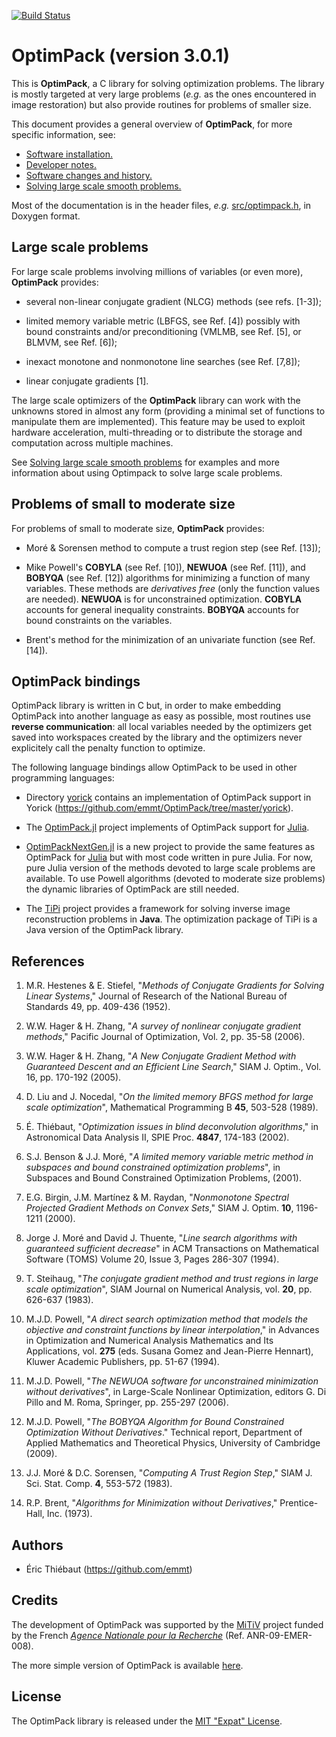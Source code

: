 [![Build Status](https://travis-ci.org/emmt/OptimPack.svg?branch=master)](https://travis-ci.org/emmt/OptimPack)

# OptimPack (version 3.0.1)

This is **OptimPack**, a C library for solving optimization problems.  The
library is mostly targeted at very large problems (*e.g.* as the ones
encountered in image restoration) but also provide routines for problems of
smaller size.

This document provides a general overview of **OptimPack**, for more
specific information, see:

- [Software installation.](./doc/INSTALL.md)
- [Developer notes.](./doc/NOTES.md)
- [Software changes and history.](./doc/CHANGES.md)
- [Solving large scale smooth problems.](./doc/LARGE_SCALE.md)

Most of the documentation is in the header files, *e.g.*
[src/optimpack.h](src/optimpack.h), in Doxygen format.


## Large scale problems

For large scale problems involving millions of variables (or even more),
**OptimPack** provides:

- several non-linear conjugate gradient (NLCG) methods (see refs. [1-3]);

- limited memory variable metric (LBFGS, see Ref. [4]) possibly with bound
  constraints and/or preconditioning (VMLMB, see Ref. [5], or BLMVM, see
  Ref. [6]);

- inexact monotone and nonmonotone line searches (see Ref. [7,8]);

- linear conjugate gradients [1].

The large scale optimizers of the **OptimPack** library can work with the
unknowns stored in almost any form (providing a minimal set of functions to
manipulate them are implemented).  This feature may be used to exploit hardware
acceleration, multi-threading or to distribute the storage and computation
across multiple machines.

See [Solving large scale smooth problems](./doc/LARGE_SCALE.md) for examples
and more information about using Optimpack to solve large scale problems.


## Problems of small to moderate size

For problems of small to moderate size, **OptimPack** provides:

- Moré & Sorensen method to compute a trust region step (see Ref. [13]);

- Mike Powell's **COBYLA** (see Ref. [10]), **NEWUOA** (see Ref. [11]), and
  **BOBYQA** (see Ref. [12]) algorithms for minimizing a function of many
  variables.  These methods are *derivatives free* (only the function values
  are needed).  **NEWUOA** is for unconstrained optimization.  **COBYLA**
  accounts for general inequality constraints.  **BOBYQA** accounts for bound
  constraints on the variables.

- Brent's method for the minimization of an univariate function (see
  Ref. [14]).


## OptimPack bindings

OptimPack library is written in C but, in order to make embedding OptimPack
into another language as easy as possible, most routines use **reverse
communication**: all local variables needed by the optimizers get saved into
workspaces created by the library and the optimizers never explicitely call the
penalty function to optimize.

The following language bindings allow OptimPack to be used in other programming
languages:

* Directory [yorick](https://github.com/emmt/OptimPack/tree/master/yorick)
  contains an implementation of OptimPack support in Yorick
  (https://github.com/emmt/OptimPack/tree/master/yorick).

* The [OptimPack.jl](https://github.com/emmt/OptimPack.jl) project implements
  of OptimPack support for [Julia](http://julialang.org/).

* [OptimPackNextGen.jl](https://github.com/emmt/OptimPackNextGen.jl) is a new
  project to provide the same features as OptimPack for
  [Julia](http://julialang.org/) but with most code written in pure Julia.  For
  now, pure Julia version of the methods devoted to large scale problems are
  available.  To use Powell algorithms (devoted to moderate size problems) the
  dynamic libraries of OptimPack are still needed.

* The [TiPi](https://github.com/emmt/TiPi) project provides a framework for
  solving inverse image reconstruction problems in **Java**.  The optimization
  package of TiPi is a Java version of the OptimPack library.


## References

1. M.R. Hestenes & E. Stiefel, "*Methods of Conjugate Gradients for Solving
   Linear Systems*," Journal of Research of the National Bureau of Standards
   49, pp. 409-436 (1952).

2. W.W. Hager & H. Zhang, "*A survey of nonlinear conjugate gradient methods*,"
   Pacific Journal of Optimization, Vol. 2, pp. 35-58 (2006).

3. W.W. Hager & H. Zhang, "*A New Conjugate Gradient Method with Guaranteed
   Descent and an Efficient Line Search*," SIAM J. Optim., Vol. 16, pp. 170-192
   (2005).

4. D. Liu and J. Nocedal, "*On the limited memory BFGS method for large scale
   optimization*", Mathematical Programming B **45**, 503-528 (1989).

5. É. Thiébaut, "*Optimization issues in blind deconvolution algorithms*," in
   Astronomical Data Analysis II, SPIE Proc. **4847**, 174-183 (2002).

6. S.J. Benson & J.J. Moré, "*A limited memory variable metric method in
   subspaces and bound constrained optimization problems*", in Subspaces and
   Bound Constrained Optimization Problems, (2001).

7. E.G. Birgin, J.M. Martínez & M. Raydan, "*Nonmonotone Spectral Projected
   Gradient Methods on Convex Sets*," SIAM J. Optim. **10**, 1196-1211 (2000).

8. Jorge J. Moré and David J. Thuente, "*Line search algorithms with guaranteed
   sufficient decrease*" in ACM Transactions on Mathematical Software (TOMS)
   Volume 20, Issue 3, Pages 286-307 (1994).

9. T. Steihaug, "*The conjugate gradient method and trust regions in large
   scale optimization*", SIAM Journal on Numerical Analysis, vol. **20**,
   pp. 626-637 (1983).

10. M.J.D. Powell, "*A direct search optimization method that models the
    objective and constraint functions by linear interpolation*," in
    Advances in Optimization and Numerical Analysis Mathematics and Its
    Applications, vol. **275** (eds. Susana Gomez and Jean-Pierre Hennart),
    Kluwer Academic Publishers, pp. 51-67 (1994).

11. M.J.D. Powell, "*The NEWUOA software for unconstrained minimization without
    derivatives*", in Large-Scale Nonlinear Optimization, editors G. Di Pillo
    and M. Roma, Springer, pp. 255-297 (2006).

12. M.J.D. Powell, "*The BOBYQA Algorithm for Bound Constrained Optimization
    Without Derivatives*."  Technical report, Department of Applied Mathematics
    and Theoretical Physics, University of Cambridge (2009).

13. J.J. Moré & D.C. Sorensen, "*Computing A Trust Region Step*," SIAM
    J. Sci. Stat. Comp. **4**, 553-572 (1983).

14. R.P. Brent, "*Algorithms for Minimization without Derivatives*,"
    Prentice-Hall, Inc. (1973).


## Authors

* Éric Thiébaut (https://github.com/emmt)


## Credits

The development of OptimPack was supported by the
[MiTiV](http://mitiv-univ-lyon1.fr) project funded by the French
[*Agence Nationale pour la Recherche*](http://www.agence-nationale-recherche.fr)
(Ref. ANR-09-EMER-008).

The more simple version of OptimPack is available
[here](https://github.com/emmt/OptimPackLegacy).


## License

The OptimPack library is released under the
[MIT "Expat" License](LICENSE.md).

